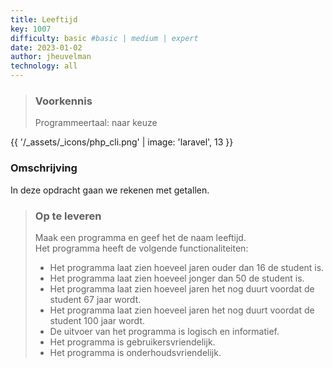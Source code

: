 ```yaml
---
title: Leeftijd
key: 1007
difficulty: basic #basic | medium | expert
date: 2023-01-02
author: jheuvelman
technology: all
---
```


> ### Voorkennis
> Programmeertaal: naar keuze

{{ '/_assets/_icons/php_cli.png'  | image: 'laravel', 13 }}

### Omschrijving
In deze opdracht gaan we rekenen met getallen.

> ### Op te leveren
> Maak een programma en geef het de naam leeftijd.  
> Het programma heeft de volgende functionaliteiten:
> 
> - Het programma laat zien hoeveel jaren ouder dan 16 de student is.
> - Het programma laat zien hoeveel jonger dan 50 de student is.
> - Het programma laat zien hoeveel jaren het nog duurt voordat de student 67 jaar wordt.
> - Het programma laat zien hoeveel jaren het nog duurt voordat de student 100 jaar wordt.
> - De uitvoer van het programma is logisch en informatief.
> - Het programma is gebruikersvriendelijk.
> - Het programma is onderhoudsvriendelijk.
